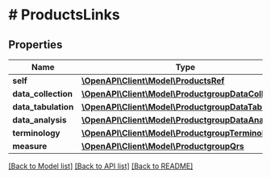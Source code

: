 # # ProductsLinks

## Properties

Name | Type | Description | Notes
------------ | ------------- | ------------- | -------------
**self** | [**\OpenAPI\Client\Model\ProductsRef**](ProductsRef.md) |  | [optional]
**data_collection** | [**\OpenAPI\Client\Model\ProductgroupDataCollection**](ProductgroupDataCollection.md) |  | [optional]
**data_tabulation** | [**\OpenAPI\Client\Model\ProductgroupDataTabulation**](ProductgroupDataTabulation.md) |  | [optional]
**data_analysis** | [**\OpenAPI\Client\Model\ProductgroupDataAnalysis**](ProductgroupDataAnalysis.md) |  | [optional]
**terminology** | [**\OpenAPI\Client\Model\ProductgroupTerminology**](ProductgroupTerminology.md) |  | [optional]
**measure** | [**\OpenAPI\Client\Model\ProductgroupQrs**](ProductgroupQrs.md) |  | [optional]

[[Back to Model list]](../../README.md#models) [[Back to API list]](../../README.md#endpoints) [[Back to README]](../../README.md)

